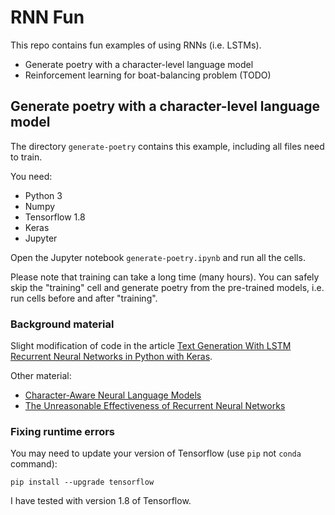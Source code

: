 # RNN Fun

This repo contains fun examples of using RNNs (i.e. LSTMs).

- Generate poetry with a character-level language model
- Reinforcement learning for boat-balancing problem (TODO)

## Generate poetry with a character-level language model

The directory `generate-poetry` contains this example, including all files need to train.

You need:

- Python 3
- Numpy
- Tensorflow 1.8
- Keras
- Jupyter

Open the Jupyter notebook `generate-poetry.ipynb` and run all the cells.

Please note that training can take a long time (many hours).
You can safely skip the "training" cell and generate poetry from the
pre-trained models, i.e. run cells before and after "training".

### Background material

Slight modification of code in the article [Text Generation With LSTM Recurrent Neural Networks in Python with Keras](https://machinelearningmastery.com/text-generation-lstm-recurrent-neural-networks-python-keras/).

Other material:

- [Character-Aware Neural Language Models](https://arxiv.org/abs/1508.06615)
- [The Unreasonable Effectiveness of Recurrent Neural Networks](http://karpathy.github.io/2015/05/21/rnn-effectiveness/)

### Fixing runtime errors

You may need to update your version of Tensorflow (use `pip` not `conda` command):

```
pip install --upgrade tensorflow
```

I have tested with version 1.8 of Tensorflow.
